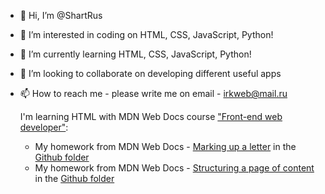 - 👋 Hi, I’m @ShartRus
- 👀 I’m interested in coding on HTML, CSS, JavaScript, Python!
- 🌱 I’m currently learning HTML, CSS, JavaScript, Python!
- 💞️ I’m looking to collaborate on developing different useful apps
- 📫 How to reach me - please write me on email - irkweb@mail.ru

    <p>I'm learning HTML with MDN Web Docs course <a href="https://developer.mozilla.org/en-US/docs/Learn/Front-end_web_developer" title="Front-end web developer">"Front-end web developer"</a>:
        <ul>
            <li>My homework from MDN Web Docs - <a href="https://developer.mozilla.org/ru/docs/Learn/HTML/Introduction_to_HTML/Marking_up_a_letter" title="Marking up a letter">Marking up a letter</a> in the <a href="https://github.com/ShartRus/ShartRus/tree/main/Marking%20up%20a%20letter" title="Github folder">Github folder</a>
            </li>
            <li>My homework from MDN Web Docs - <a href="https://developer.mozilla.org/ru/docs/Learn/HTML/Introduction_to_HTML/Structuring_a_page_of_content" title="Structuring a page of content">Structuring a page of content</a>  in the <a href="https://github.com/ShartRus/ShartRus/tree/main/Structuring%20a%20page%20of%20content" title="Github folder">Github folder</a>
            </li>
        </ul>
